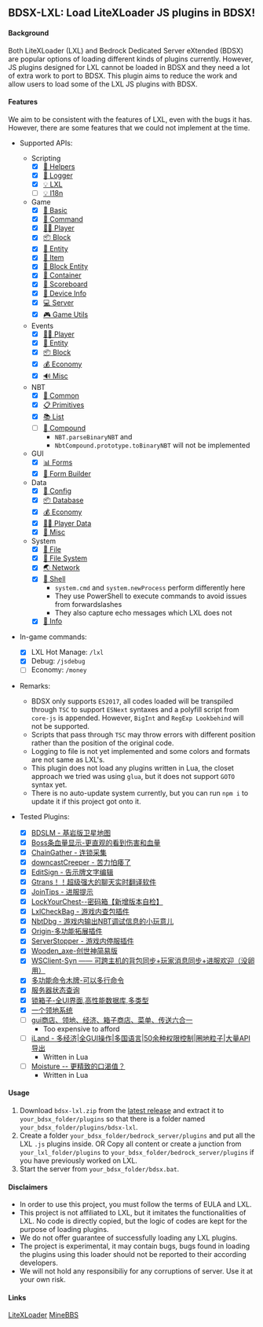 
## BDSX-LXL: Load LiteXLoader JS plugins in BDSX!

#### Background
Both LiteXLoader (LXL) and Bedrock Dedicated Server eXtended (BDSX) are popular options of loading different kinds of plugins currently. However, JS plugins designed for LXL cannot be loaded in BDSX and they need a lot of extra work to port to BDSX. This plugin aims to reduce the work and allow users to load some of the LXL JS plugins with BDSX.

#### Features
We aim to be consistent with the features of LXL, even with the bugs it has. However, there are some features that we could not implement at the time.

- Supported APIs:
    - Scripting
        - [x] [💼 Helpers](https://lxl.litebds.com/#/zh_CN/Development/ScriptAPI/ScriptHelp)
        - [x] [📅 Logger](https://lxl.litebds.com/#/zh_CN/Development/ScriptAPI/Logger)
        - [x] [💡 LXL](https://lxl.litebds.com/#/zh_CN/Development/ScriptAPI/Lxl)
        - [ ] [💡 I18n](https://lxl.litebds.com/#/zh_CN/Development/ScriptAPI/i18n)
    - Game
        - [x] [🎨 Basic](https://lxl.litebds.com/#/zh_CN/Development/GameAPI/Basic)
        - [x] [🎯 Command](https://lxl.litebds.com/#/zh_CN/Development/GameAPI/Command)
        - [x] [🏃‍♂️ Player](https://lxl.litebds.com/#/zh_CN/Development/GameAPI/Player)
        - [x] [📦 Block](https://lxl.litebds.com/#/zh_CN/Development/GameAPI/Block)
        - [x] [🎈 Entity](https://lxl.litebds.com/#/zh_CN/Development/GameAPI/Entity)
        - [x] [🧰 Item](https://lxl.litebds.com/#/zh_CN/Development/GameAPI/Item)
        - [x] [📮 Block Entity](https://lxl.litebds.com/#/zh_CN/Development/GameAPI/BlockEntity)
        - [x] [👜 Container](https://lxl.litebds.com/#/zh_CN/Development/GameAPI/Container)
        - [x] [📝 Scoreboard](https://lxl.litebds.com/#/zh_CN/Development/GameAPI/ScoreBoard)
        - [x] [📱 Device Info](https://lxl.litebds.com/#/zh_CN/Development/GameAPI/Device)
        - [x] [💻 Server](https://lxl.litebds.com/#/zh_CN/Development/GameAPI/Server)
        - [x] [🎮 Game Utils](https://lxl.litebds.com/#/zh_CN/Development/GameAPI/GameUtils)
    - Events
        - [x] [🏃‍♂️ Player](https://lxl.litebds.com/#/zh_CN/Development/EventAPI/PlayerEvents)
        - [x] [🎈 Entity](https://lxl.litebds.com/#/zh_CN/Development/EventAPI/EntityEvents)
        - [x] [📦 Block](https://lxl.litebds.com/#/zh_CN/Development/EventAPI/BlockEvents)
        - [x] [💰 Economy](https://lxl.litebds.com/#/zh_CN/Development/EventAPI/EconomicEvents)
        - [x] [🔊 Misc](https://lxl.litebds.com/#/zh_CN/Development/EventAPI/OtherEvents)
    - NBT
        - [x] [🥽 Common](https://lxl.litebds.com/#/zh_CN/Development/NbtAPI/NBT)
        - [x] [📋 Primitives](https://lxl.litebds.com/#/zh_CN/Development/NbtAPI/NBTValue)
        - [x] [📚 List](https://lxl.litebds.com/#/zh_CN/Development/NbtAPI/NBTList)
        - [ ] [📒 Compound](https://lxl.litebds.com/#/zh_CN/Development/NbtAPI/NBTCompound)
            - `NBT.parseBinaryNBT` and
            - `NbtCompound.prototype.toBinaryNBT` will not be implemented
    - GUI
        - [x] [📊 Forms](https://lxl.litebds.com/#/zh_CN/Development/GuiAPI/Form)
        - [x] [📰 Form Builder](https://lxl.litebds.com/#/zh_CN/Development/GuiAPI/FormBuilder)
    - Data
        - [x] [🔨 Config](https://lxl.litebds.com/#/zh_CN/Development/DataAPI/ConfigFile)
        - [x] [📦 Database](https://lxl.litebds.com/#/zh_CN/Development/DataAPI/DataBase)
        - [x] [💰 Economy](https://lxl.litebds.com/#/zh_CN/Development/DataAPI/Economy)
        - [x] [🏃‍♂️ Player Data](https://lxl.litebds.com/#/zh_CN/Development/DataAPI/PlayerData)
        - [x] [🧰 Misc](https://lxl.litebds.com/#/zh_CN/Development/DataAPI/OtherData)
    - System
        - [x] [📝 File](https://lxl.litebds.com/#/zh_CN/Development/SystemAPI/File)
        - [x] [📂 File System](https://lxl.litebds.com/#/zh_CN/Development/SystemAPI/FileSystem)
        - [x] [🌏 Network](https://lxl.litebds.com/#/zh_CN/Development/SystemAPI/Network)
        - [x] [📡 Shell](https://lxl.litebds.com/#/zh_CN/Development/SystemAPI/SystemCall)
            - `system.cmd` and `system.newProcess` perform differently here
            - They use PowerShell to execute commands to avoid issues from forwardslashes
            - They also capture echo messages which LXL does not
        - [x] [📜 Info](https://lxl.litebds.com/#/zh_CN/Development/SystemAPI/SystemInfo)
                  
- In-game commands:
    - [x] LXL Hot Manage: `/lxl`
    - [x] Debug: `/jsdebug`
    - [ ] Economy: `/money`

- Remarks:
    - BDSX only supports `ES2017`, all codes loaded will be transpiled through `TSC` to support `ESNext` syntaxes and a polyfill script from `core-js` is appended. However, `BigInt` and `RegExp Lookbehind` will not be supported.
    - Scripts that pass through `TSC` may throw errors with different position rather than the position of the original code.
    - Logging to file is not yet implemented and some colors and formats are not same as LXL's.
    - This plugin does not load any plugins written in Lua, the closet approach we tried was using `glua`, but it does not support `GOTO` syntax yet.
    - There is no auto-update system currently, but you can run `npm i` to update it if this project got onto it.

- Tested Plugins:
    - [x] [BDSLM - 基岩版卫星地图](https://www.minebbs.com/resources/bdslm.3484/)
    - [x] [Boss条血量显示-更直观的看到伤害和血量](https://www.minebbs.com/resources/boss.2958/)
    - [x] [ChainGather - 连锁采集](https://www.minebbs.com/resources/chaingather.3413/)
    - [x] [downcastCreeper - 苦力怕痿了](https://www.minebbs.com/resources/downcastcreeper.3163/)
    - [x] [EditSign - 告示牌文字编辑](https://www.minebbs.com/resources/editsign.2919/)
    - [x] [Gtrans！！超级强大的聊天实时翻译软件](https://www.minebbs.com/resources/gtrans.2929/)
    - [x] [JoinTips - 进服提示](https://www.minebbs.com/resources/jointips.2985/)
    - [x] [LockYourChest--密码箱【新增版本自检】](https://www.minebbs.com/resources/lxlcheckbag.2908/)
    - [x] [LxlCheckBag - 游戏内查包插件](https://www.minebbs.com/resources/lockyourchest.2989/)
    - [x] [NbtDbg - 游戏内输出NBT调试信息的小玩意儿](https://www.minebbs.com/resources/nbtdbg-nbt.2754/)
    - [x] [Origin-多功能拓展插件](https://www.minebbs.com/resources/origin.3315/)
    - [x] [ServerStopper - 游戏内停服插件](https://www.minebbs.com/resources/serverstopper.2729/)
    - [x] [Wooden_axe-创世神简易版](https://www.minebbs.com/resources/wooden_axe.2720/)
    - [x] [WSClient-Syn —— 可跨主机的背包同步+玩家消息同步+进服欢迎（没卵用）](https://www.minebbs.com/resources/wsclient-syn.3334/)
    - [x] [多功能命令木牌-可以多行命令](https://www.minebbs.com/resources/2944/)
    - [x] [服务器状态查询](https://www.minebbs.com/resources/3509/)
    - [x] [锁箱子-全UI界面,高性能数据库,多类型](https://www.minebbs.com/resources/ui.2935/)
    - [x] [一个领地系统](https://www.minebbs.com/resources/2937/)
    - [ ] [gui商店、领地、经济、箱子商店、菜单、传送六合一](https://www.minebbs.com/resources/gui-_-_-_-_-_.2881/)
        - Too expensive to afford
    - [ ] [iLand - 多经济|全GUI操作|多国语言|50余种权限控制|圈地粒子|大量API导出](https://www.minebbs.com/resources/iland-gui-50-api.2162/)
        - Written in Lua
    - [ ] [Moisture -- 更精致的口渴值？](https://www.minebbs.com/resources/moisture.2734/)
        - Written in Lua

#### Usage
1. Download `bdsx-lxl.zip` from the [latest release](https://github.com/Rjlintkh/bdsx-lxl/releases/latest) and extract it to `your_bdsx_folder/plugins` so that there is a folder named `your_bdsx_folder/plugins/bdsx-lxl`.
2. Create a folder `your_bdsx_folder/bedrock_server/plugins` and put all the LXL `.js` plugins inside.
OR
Copy all content or create a junction from `your_lxl_folder/plugins` to `your_bdsx_folder/bedrock_server/plugins` if you have previously worked on LXL.
1. Start the server from `your_bdsx_folder/bdsx.bat`.

#### Disclaimers
- In order to use this project, you must follow the terms of EULA and LXL.
- This project is not affiliated to LXL, but it imitates the functionalities of LXL. No code is directly copied, but the logic of codes are kept for the purpose of loading plugins.
- We do not offer guarantee of successfully loading any LXL plugins.
- The project is experimental, it may contain bugs, bugs found in loading the plugins using this loader should not be reported to their according developers.
- We will not hold any responsibiliy for any corruptions of server. Use it at your own risk.

#### Links
[LiteXLoader](https://github.com/LiteLDev/LiteXLoader)
[MineBBS](https://www.minebbs.com/resources/?prefix_id=67)
